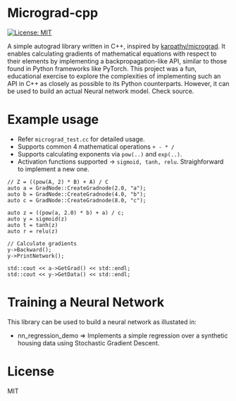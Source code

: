 # Micrograd-cpp

[![License: MIT](https://img.shields.io/badge/license-MIT-blue.svg)](https://opensource.org/licenses/MIT)


A simple autograd library written in C++, inspired by [karpathy/micrograd](https://github.com/karpathy/micrograd?tab=readme-ov-file). It enables calculating gradients of mathematical equations with respect to their elements by implementing a backpropagation-like API, similar to those found in Python frameworks like PyTorch. This project was a fun, educational exercise to explore the complexities of implementing such an API in C++ as closely as possible to its Python counterparts. However, it can be used to build an actual Neural network model. Check source.


# Example usage

- Refer `micrograd_test.cc` for detailed usage.
- Supports common 4 mathematical operations `+ - * /`
- Supports calculating exponents via `pow(..)` and `exp(..)`.
- Activation functions supported -> `sigmoid, tanh, relu`. Straighforward to implement a new one.


```
// Z = ((pow(A, 2) * B) + A) / C
auto a = GradNode::CreateGradnode(2.0, "a");
auto b = GradNode::CreateGradnode(4.0, "b");
auto c = GradNode::CreateGradnode(8.0, "c");

auto z = ((pow(a, 2.0) * b) + a) / c;
auto y = sigmoid(z)
auto t = tanh(z)
auto r = relu(z)

// Calculate gradients
y->Backward();
y->PrintNetwork(); 

std::cout << a->GetGrad() << std::endl;
std::cout << y->GetData() << std::endl;
```

# Training a Neural Network

This library can be used to build a neural network as illustated in:
- nn_regression_demo => Implements a simple regression over a synthetic housing data using Stochastic Gradient Descent.

# License
MIT
